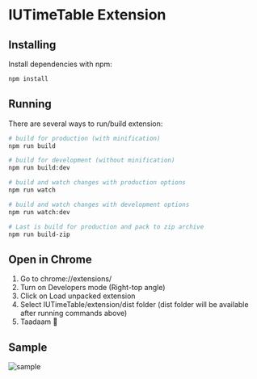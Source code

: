# IUTimeTable Extension

## Installing

Install dependencies with npm:

```bash
npm install
```

## Running

There are several ways to run/build extension:

```bash
# build for production (with minification)
npm run build

# build for development (without minification)
npm run build:dev

# build and watch changes with production options
npm run watch

# build and watch changes with development options
npm run watch:dev

# Last is build for production and pack to zip archive
npm run build-zip
```

## Open in Chrome

1. Go to chrome://extensions/
2. Turn on Developers mode (Right-top angle)
3. Click on Load unpacked extension
4. Select IUTimeTable/extension/dist folder (dist folder will be available after running commands above)
5. Taadaam 🎉

## Sample

![sample](https://raw.githubusercontent.com/JRakhimov/IUTimeTable/master/extension/extension.gif)
